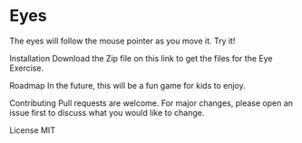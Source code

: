 # Eyes

The eyes will follow the mouse pointer as you move it. Try it!



Installation
Download the Zip file on this link to get the files for the Eye Exercise.

Roadmap
In the future, this will be a fun game for kids to enjoy.

Contributing
Pull requests are welcome. For major changes, please open an issue first to discuss what you would like to change.

License
MIT
